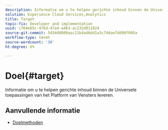 ```yaml
---
description: Informatie om u te helpen gerichte inhoud binnen de Universele toepassingen van het Platform van Vensters leveren.
solution: Experience Cloud Services,Analytics
title: Target
topic-fix: Developer and implementation
uuid: c764e65c-476d-47a4-a463-ac232d011824
source-git-commit: 5434d8809aac11b4ad6dd1a3c74dae7dd98f095a
workflow-type: tm+mt
source-wordcount: '30'
ht-degree: 6%

---
```



# Doel{#target}

Informatie om u te helpen gerichte inhoud binnen de Universele toepassingen van het Platform van Vensters leveren.

## Aanvullende informatie

+ [Doelmethoden](/help/universal-windows/target/target-methods.md)